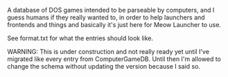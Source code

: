A database of DOS games intended to be parseable by computers, and I guess humans if they really wanted to, in order to help launchers and frontends and things and basically it's just here for Meow Launcher to use.  

See format.txt for what the entries should look like.  

WARNING: This is under construction and not really ready yet until I've migrated like every entry from ComputerGameDB. Until then I'm allowed to change the schema without updating the version because I said so.
